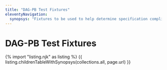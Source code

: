 ```yaml
---
title: "DAG-PB Test Fixtures"
eleventyNavigation:
  synopsys: "Fixtures to be used to help determine specification compliance for implementations"
---
```


DAG-PB Test Fixtures
==========

{% import "listing.njk" as listing %}
{{ listing.childrenTableWithSynopsys(collections.all, page.url) }}
